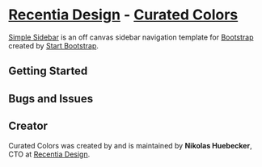 # [Recentia Design](http://recentiadesign.com/) - [Curated Colors](RecentiaDev.github.io)

[Simple Sidebar](http://startbootstrap.com/template-overviews/simple-sidebar/) is an off canvas sidebar navigation template for [Bootstrap](http://getbootstrap.com/) created by [Start Bootstrap](http://startbootstrap.com/).

## Getting Started


## Bugs and Issues


## Creator

Curated Colors was created by and is maintained by **Nikolas Huebecker**, CTO at [Recentia Design](http://recentiadesign.com/).
